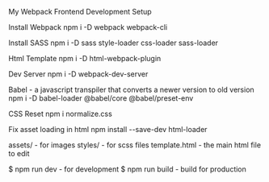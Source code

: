 My Webpack Frontend Development Setup

Install Webpack
npm i -D webpack webpack-cli

Install SASS
npm i -D sass style-loader css-loader sass-loader

Html Template
npm i -D html-webpack-plugin

Dev Server
npm i -D webpack-dev-server

Babel - a javascript transpiler that converts a newer version to old version
npm i -D babel-loader @babel/core @babel/preset-env

CSS Reset
npm i normalize.css

Fix asset loading in html
npm install --save-dev html-loader

assets/ - for images
styles/ - for scss files
template.html - the main html file to edit

$ npm run dev - for development
$ npm run build - build for production
